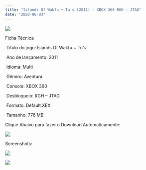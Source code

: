 ```yaml
---
title: "Islands Of Wakfu + Tu's (2011) - XBOX 360 RGH - JTAG"
date: "2020-06-03"
---
```


[![](https://1.bp.blogspot.com/-CIozsnJAG_0/Xtfxqr6cHmI/AAAAAAAAJz8/SqJ9SxvQRqotnvSp9hl8SlGp-LSJoygqQCK4BGAsYHg/s320/Islands_of_Wakfu_cover.jpg)](https://1.bp.blogspot.com/-CIozsnJAG_0/Xtfxqr6cHmI/AAAAAAAAJz8/SqJ9SxvQRqotnvSp9hl8SlGp-LSJoygqQCK4BGAsYHg/Islands_of_Wakfu_cover.jpg)

Ficha Técnica

 Titulo do jogo: Islands Of Wakfu + Tu’s

 Ano de lançamento: 2011

 Idioma: Multi 

 Gênero: Aventura

 Console: XBOX 360

 Desbloqueio: RGH – JTAG

 Formato: Default.XEX

 Tamanho: 776 MB

Clique Abaixo para fazer o Download Automaticamente:

[![](https://1.bp.blogspot.com/-eNerQjlxWXg/Xsyoy1YwxPI/AAAAAAAAG8o/qs-0XGNQDR4jSn0uGinE3EzKZZ6GoZnEACPcBGAYYCw/s1600/LINK1.png)](https://zee.gl/qfZn)

Screenshots:

[![](https://1.bp.blogspot.com/-Fm_qDGcEqok/XtfxrBsYPxI/AAAAAAAAJ0A/_Cx8fy-EF-EJssYtO8x0AjqaGECuEMKNACK4BGAsYHg/w400-h225/maxresdefault{df0b4067d4cf89da3ca8e6c7a68e90e99b01985f87ec33497998002e9f13b411}2B{df0b4067d4cf89da3ca8e6c7a68e90e99b01985f87ec33497998002e9f13b411}25281{df0b4067d4cf89da3ca8e6c7a68e90e99b01985f87ec33497998002e9f13b411}2529.jpg)](https://1.bp.blogspot.com/-Fm_qDGcEqok/XtfxrBsYPxI/AAAAAAAAJ0A/_Cx8fy-EF-EJssYtO8x0AjqaGECuEMKNACK4BGAsYHg/maxresdefault{df0b4067d4cf89da3ca8e6c7a68e90e99b01985f87ec33497998002e9f13b411}2B{df0b4067d4cf89da3ca8e6c7a68e90e99b01985f87ec33497998002e9f13b411}25281{df0b4067d4cf89da3ca8e6c7a68e90e99b01985f87ec33497998002e9f13b411}2529.jpg)

[![](https://1.bp.blogspot.com/-vjQzkXkSU8Q/Xtfxr4LhEMI/AAAAAAAAJ0E/26feycAtuVAu5r4xKEfEQZfWqyklkMZ7QCK4BGAsYHg/w400-h225/maxresdefault.jpg)](https://1.bp.blogspot.com/-vjQzkXkSU8Q/Xtfxr4LhEMI/AAAAAAAAJ0E/26feycAtuVAu5r4xKEfEQZfWqyklkMZ7QCK4BGAsYHg/maxresdefault.jpg)
